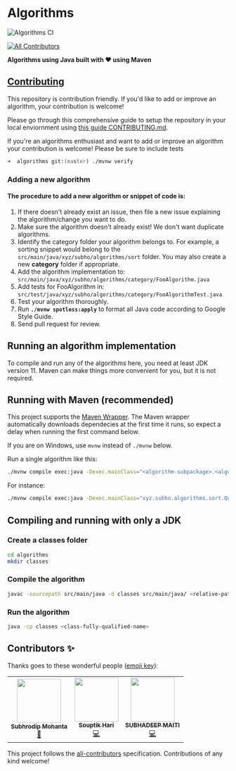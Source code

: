 # Algorithms

![Algorithms CI](https://github.com/ohbus/Algorithms/workflows/Algorithms%20CI/badge.svg)

<!-- ALL-CONTRIBUTORS-BADGE:START - Do not remove or modify this section -->
[![All Contributors](https://img.shields.io/badge/all_contributors-2-orange.svg?style=flat-square)](#contributors-)
<!-- ALL-CONTRIBUTORS-BADGE:END -->


**Algorithms using Java built with :heart: using Maven**

## [Contributing](https://github.com/ohbus/algorithms/blob/master/CONTRIBUTING.md)

This repository is contribution friendly. If you'd like to add or improve an algorithm, your contribution is welcome!

Please go through this comprehensive guide to setup the repository in your local enviornment using [this guide CONTRIBUTING.md](https://github.com/ohbus/algorithms/blob/master/CONTRIBUTING.md#contributing-to-algorithms).

If you're an algorithms enthusiast and want to add or improve an algorithm your contribution is welcome! Please be sure to include tests

```zsh
➜  algorithms git:(master) ./mvnw verify
```
### Adding a new algorithm
#### The procedure to add a new algorithm or snippet of code is:

1. If there doesn't already exist an issue, then file a new issue explaining the algorithm/change you want to do.
2. Make sure the algorithm doesn't already exist! We don't want duplicate algorithms.
3. Identify the category folder your algorithm belongs to. For example, a sorting snippet would belong to the `src/main/java/xyz/subho/algorithms/sort` folder. You may also create a new **category** folder if appropriate.
4. Add the algorithm implementation to: `src/main/java/xyz/subho/algorithms/category/FooAlgorithm.java`
5. Add tests for FooAlgorithm in: `src/test/java/xyz/subho/algorithms/category/FooAlgorithmTest.java`
6. Test your algorithm thoroughly.
7. Run **`./mvnw spotless:apply`** to format all Java code according to Google Style Guide.
8. Send pull request for review.

## Running an algorithm implementation

To compile and run any of the algorithms here, you need at least JDK version 11. Maven can make things more convenient for you, but it is not required.

## Running with Maven (recommended)

This project supports the [Maven Wrapper](http://maven.apache.org/plugins/maven-wrapper-plugin/wrapper-mojo.html). The Maven wrapper automatically downloads dependecies at the first time it runs, so expect a delay when running the first command below.

If you are on Windows, use `mvnw` instead of `./mvnw` below.

Run a single algorithm like this:

```zsh
./mvnw compile exec:java -Dexec.mainClass="<algorithm-subpackage>.<algorithm-class>"
```

For instance:

```zsh
./mvnw compile exec:java -Dexec.mainClass="xyz.subho.algorithms.sort.QuickSort"
```

## Compiling and running with only a JDK

### Create a classes folder

```zsh
cd algorithms
mkdir classes
```

### Compile the algorithm

```zsh
javac -sourcepath src/main/java -d classes src/main/java/ <relative-path-to-java-source-file>
```

### Run the algorithm

```zsh
java -cp classes <class-fully-qualified-name>
```

## Contributors ✨

Thanks goes to these wonderful people ([emoji key](https://allcontributors.org/docs/en/emoji-key)):

<!-- ALL-CONTRIBUTORS-LIST:START - Do not remove or modify this section -->
<!-- prettier-ignore-start -->
<!-- markdownlint-disable -->
<table>
  <tr>
    <td align="center"><a href="http://subho.xyz"><img src="https://avatars0.githubusercontent.com/u/13291222?v=4?s=100" width="100px;" alt=""/><br /><sub><b>Subhrodip Mohanta</b></sub></a><br /><a href="#projectManagement-ohbus" title="Project Management">📆</a></td>
    <td align="center"><a href="https://github.com/Souph"><img src="https://avatars3.githubusercontent.com/u/51859712?v=4?s=100" width="100px;" alt=""/><br /><sub><b>Souptik Hari</b></sub></a><br /><a href="https://github.com/ohbus/algorithms/commits?author=Souph" title="Code">💻</a></td>
    <td align="center"><a href="https://github.com/deepsubha"><img src="https://avatars3.githubusercontent.com/u/35770307?v=4?s=100" width="100px;" alt=""/><br /><sub><b>SUBHADEEP MAITI</b></sub></a><br /><a href="https://github.com/ohbus/algorithms/commits?author=deepsubha" title="Code">💻</a></td>
  </tr>
</table>

<!-- markdownlint-restore -->
<!-- prettier-ignore-end -->

<!-- ALL-CONTRIBUTORS-LIST:END -->

This project follows the [all-contributors](https://github.com/all-contributors/all-contributors) specification. Contributions of any kind welcome!

